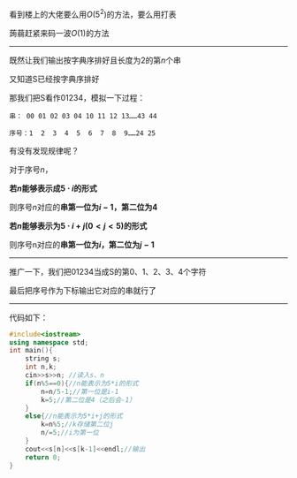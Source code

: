 看到楼上的大佬要么用$O(5^2)$的方法，要么用打表

蒟蒻赶紧来码一波$O(1)$的方法


------------
既然让我们输出按字典序排好且长度为2的第$n$个串

又知道S已经按字典序排好

那我们把S看作01234，模拟一下过程：
```
串： 00 01 02 03 04 10 11 12 13……43 44

序号：1  2  3  4  5  6  7  8  9……24 25
```
有没有发现规律呢？

对于序号$n$，

**若$n$能够表示成$5 \cdot i$的形式**

则序号$n$对应的**串第一位为$i-1$，第二位为4**

**若$n$能够表示为$5 \cdot i+j(0<j<5)$的形式**

则序号n对应的**串第一位为$i$，第二位为$j-1$**

------------
推广一下，我们把01234当成S的第0、1、2、3、4个字符

最后把序号作为下标输出它对应的串就行了


------------
代码如下：
```cpp
#include<iostream>
using namespace std;
int main(){
	string s;
	int n,k;
	cin>>s>>n; //读入s、n
	if(n%5==0){//n能表示为5*i的形式
		n=n/5-1;//第一位是i-1
		k=5;//第二位是4（之后会-1）
	}
	else{//n能表示为5*i+j的形式
		k=n%5;//k存储第二位j
		n/=5;//i为第一位
	}
	cout<<s[n]<<s[k-1]<<endl;//输出
	return 0;
} 
```

